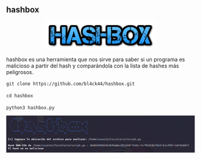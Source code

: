 ## hashbox

<p align="center">
<img src="Logotipo.png" width="300px">
</p>

hashbox es una herramienta que nos sirve para saber si un programa es malicioso a partir del hash y comparándola con la lista de hashes más peligrosos.

```
git clone https://github.com/bl4ck44/hashbox.git

cd hashbox

python3 hashbox.py
```

<p align="center">
<img src="Img/hash.png">
</p>